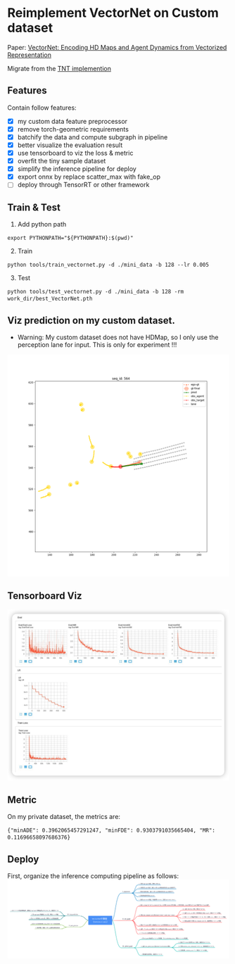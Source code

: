 # Reimplement VectorNet on Custom dataset

Paper: [VectorNet: Encoding HD Maps and Agent Dynamics from Vectorized Representation](https://arxiv.org/abs/2005.04259)

Migrate from the [TNT implemention](https://github.com/Henry1iu/TNT-Trajectory-Prediction)

## Features

Contain follow features:

- [x] my custom data feature preprocessor
- [x] remove torch-geometric requirements
- [x] batchify the data and compute subgraph in pipeline
- [x] better visualize the evaluation result
- [x] use tensorboard to viz the loss & metric
- [x] overfit the tiny sample dataset
- [x] simplify the inference pipeline for deploy
- [x] export onnx by replace scatter_max with fake_op
- [ ] deploy through TensorRT or other framework

## Train & Test

1. Add python path

```
export PYTHONPATH="${PYTHONPATH}:$(pwd)"
```

2. Train

```
python tools/train_vectornet.py -d ./mini_data -b 128 --lr 0.005
```

3. Test

```
python tools/test_vectornet.py -d ./mini_data -b 128 -rm work_dir/best_VectorNet.pth
```

## Viz prediction on my custom dataset.

- Warning: My custom dataset does not have HDMap, so I only use the perception lane for input. This is only for experiment !!!

![](docs/viz.png)

## Tensorboard Viz

![](docs/vectornet_metric.png)

## Metric

On my private dataset, the metrics are:

```
{"minADE": 0.3962065457291247, "minFDE": 0.9303791035665404, "MR": 0.11696658097686376}
```

## Deploy

First, organize the inference computing pipeline as follows:
![](docs/VectorNet计算图.png)
